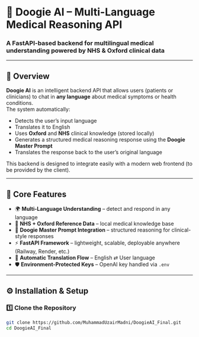 # 🧠 Doogie AI – Multi-Language Medical Reasoning API  

### A FastAPI-based backend for multilingual medical understanding powered by NHS & Oxford clinical data  

---

## 🚀 Overview  

**Doogie AI** is an intelligent backend API that allows users (patients or clinicians) to chat in **any language** about medical symptoms or health conditions.  
The system automatically:  
- Detects the user’s input language  
- Translates it to English  
- Uses **Oxford** and **NHS** clinical knowledge (stored locally)  
- Generates a structured medical reasoning response using the **Doogie Master Prompt**  
- Translates the response back to the user’s original language  

This backend is designed to integrate easily with a modern web frontend (to be provided by the client).

---

## 🧩 Core Features  

- 🌍 **Multi-Language Understanding** – detect and respond in any language  
- 🏥 **NHS + Oxford Reference Data** – local medical knowledge base  
- 🧠 **Doogie Master Prompt Integration** – structured reasoning for clinical-style responses  
- ⚡ **FastAPI Framework** – lightweight, scalable, deployable anywhere (Railway, Render, etc.)  
- 🔁 **Automatic Translation Flow** – English ⇄ User language  
- 🛡️ **Environment-Protected Keys** – OpenAI key handled via `.env`  


---

## ⚙️ Installation & Setup  

### 1️⃣ Clone the Repository  
```bash
git clone https://github.com/MuhammadUzairMadni/DoogieAI_Final.git
cd DoogieAI_Final

